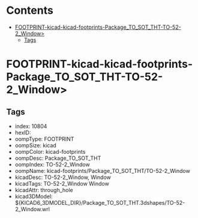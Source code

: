 



Contents
========

* [FOOTPRINT-kicad-kicad-footprints-Package_TO_SOT_THT-TO-52-2_Window>](#footprint-kicad-kicad-footprints-package_to_sot_tht-to-52-2_window)
	* [Tags](#tags)

# FOOTPRINT-kicad-kicad-footprints-Package_TO_SOT_THT-TO-52-2_Window>

## Tags

- index: 10804
- hexID: 
- oompType: FOOTPRINT
- oompSize: kicad
- oompColor: kicad-footprints
- oompDesc: Package_TO_SOT_THT
- oompIndex: TO-52-2_Window
- oompName: kicad-footprints/Package_TO_SOT_THT/TO-52-2_Window
- kicadDesc: TO-52-2_Window, Window
- kicadTags: TO-52-2_Window Window
- kicadAttr: through_hole
- kicad3DModel: ${KICAD6_3DMODEL_DIR}/Package_TO_SOT_THT.3dshapes/TO-52-2_Window.wrl
